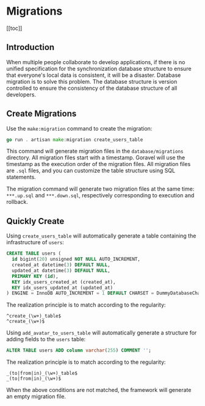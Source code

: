 # Migrations

[[toc]]

## Introduction

When multiple people collaborate to develop applications, if there is no unified specification for the synchronization database structure to ensure that everyone's local data is consistent, it will be a disaster. Database migration is to solve this problem. The database structure is version controlled to ensure the consistency of the database structure of all developers.

## Create Migrations

Use the `make:migration` command to create the migration:

```go
go run . artisan make:migration create_users_table
```

This command will generate migration files in the `database/migrations` directory. All migration files start with a timestamp. Goravel will use the timestamp as the execution order of the migration files. All migration files are `.sql` files, and you can customize the table structure using SQL statements.

The migration command will generate two migration files at the same time: `***.up.sql` and `***.down.sql`, respectively corresponding to execution and rollback. 

## Quickly Create

Using `create_users_table` will automatically generate a table containing the infrastructure of `users`:

```sql
CREATE TABLE users (
  id bigint(20) unsigned NOT NULL AUTO_INCREMENT,
  created_at datetime(3) DEFAULT NULL,
  updated_at datetime(3) DEFAULT NULL,
  PRIMARY KEY (id),
  KEY idx_users_created_at (created_at),
  KEY idx_users_updated_at (updated_at)
) ENGINE = InnoDB AUTO_INCREMENT = 1 DEFAULT CHARSET = DummyDatabaseCharset;
```

The realization principle is to match according to the regularity:

```
^create_(\w+)_table$
^create_(\w+)$
```

Using `add_avatar_to_users_table` will automatically generate a structure for adding fields to the `users` table:

```sql
ALTER TABLE users ADD column varchar(255) COMMENT '';
```

The realization principle is to match according to the regularity:

```
_(to|from|in)_(\w+)_table$
_(to|from|in)_(\w+)$
```

When the above conditions are not matched, the framework will generate an empty migration file.
